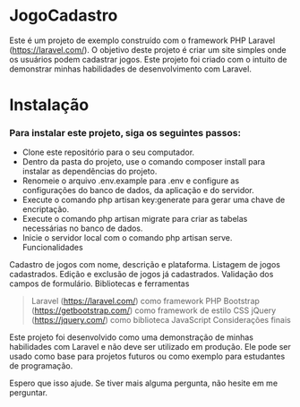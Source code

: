 # JogoCadastro

Este é um projeto de exemplo construído com o framework PHP Laravel (https://laravel.com/). O objetivo deste projeto é criar um site simples onde os usuários podem cadastrar jogos. Este projeto foi criado com o intuito de demonstrar minhas habilidades de desenvolvimento com Laravel.

# Instalação

### Para instalar este projeto, siga os seguintes passos:

- Clone este repositório para o seu computador.
- Dentro da pasta do projeto, use o comando composer install para instalar as dependências do projeto.
- Renomeie o arquivo .env.example para .env e configure as configurações do banco de dados, da aplicação e do servidor.
- Execute o comando php artisan key:generate para gerar uma chave de encriptação.
- Execute o comando php artisan migrate para criar as tabelas necessárias no banco de dados.
- Inicie o servidor local com o comando php artisan serve.
Funcionalidades

Cadastro de jogos com nome, descrição e plataforma.
Listagem de jogos cadastrados.
Edição e exclusão de jogos já cadastrados.
Validação dos campos de formulário.
Bibliotecas e ferramentas

>Laravel (https://laravel.com/) como framework PHP
Bootstrap (https://getbootstrap.com/) como framework de estilo CSS
jQuery (https://jquery.com/) como biblioteca JavaScript
Considerações finais

Este projeto foi desenvolvido como uma demonstração de minhas habilidades com Laravel e não deve ser utilizado em produção. Ele pode ser usado como base para projetos futuros ou como exemplo para estudantes de programação.

Espero que isso ajude. Se tiver mais alguma pergunta, não hesite em me perguntar.